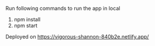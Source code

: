 Run following commands to run the app in local

1. npm install
2. npm start

Deployed on https://vigorous-shannon-840b2e.netlify.app/
